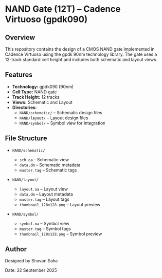 # NAND Gate (12T) – Cadence Virtuoso (gpdk090)

## Overview

This repository contains the design of a CMOS NAND gate implemented in Cadence Virtuoso using the gpdk 90nm technology library. The gate uses a 12-track standard cell height and includes both schematic and layout views.

## Features

- **Technology:** gpdk090 (90nm)
- **Cell Type:** NAND gate
- **Track Height:** 12 tracks
- **Views:** Schematic and Layout
- **Directories:**
  - `NAND/schematic/` – Schematic design files
  - `NAND/layout/` – Layout design files
  - `NAND/symbol/` – Symbol view for integration

## File Structure

- `NAND/schematic/`  
  - `sch.oa` – Schematic view  
  - `data.dm` – Schematic metadata  
  - `master.tag` – Schematic tags

- `NAND/layout/`  
  - `layout.oa` – Layout view  
  - `data.dm` – Layout metadata  
  - `master.tag` – Layout tags  
  - `thumbnail_128x128.png` – Layout preview

- `NAND/symbol/`  
  - `symbol.oa` – Symbol view  
  - `master.tag` – Symbol tags  
  - `thumbnail_128x128.png` – Symbol preview

## Author

Designed by Shovan Saha

Date: 22 September 2025
